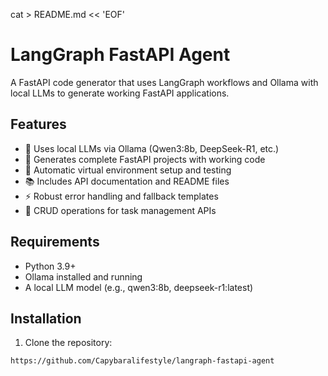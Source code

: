 cat > README.md << 'EOF'
# LangGraph FastAPI Agent

A FastAPI code generator that uses LangGraph workflows and Ollama with local LLMs to generate working FastAPI applications.

## Features

- 🤖 Uses local LLMs via Ollama (Qwen3:8b, DeepSeek-R1, etc.)
- 🚀 Generates complete FastAPI projects with working code
- 🔧 Automatic virtual environment setup and testing
- 📚 Includes API documentation and README files
- ⚡ Robust error handling and fallback templates
- 🎯 CRUD operations for task management APIs

## Requirements

- Python 3.9+
- Ollama installed and running
- A local LLM model (e.g., qwen3:8b, deepseek-r1:latest)

## Installation

1. Clone the repository:
```bash
https://github.com/Capybaralifestyle/langraph-fastapi-agent
